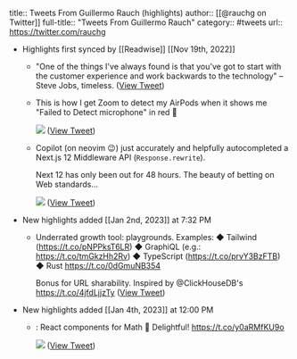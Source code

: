 title:: Tweets From Guillermo Rauch (highlights)
author:: [[@rauchg on Twitter]]
full-title:: "Tweets From Guillermo Rauch"
category:: #tweets
url:: https://twitter.com/rauchg

- Highlights first synced by [[Readwise]] [[Nov 19th, 2022]]
	- "One of the things I've always found is that you've got to start with the customer experience and work backwards to the technology" – Steve Jobs, timeless. ([View Tweet](https://twitter.com/rauchg/status/1403515441687842819))
	- This is how I get Zoom to detect my AirPods when it shows me "Failed to Detect microphone" in red 😬 
	  
	  ![](https://pbs.twimg.com/media/E8XiG97VoAA-3H3.jpg) ([View Tweet](https://twitter.com/rauchg/status/1424794020622991364))
	- Copilot (on neovim 😉) just accurately and helpfully autocompleted a Next.js 12 Middleware API (`Response.rewrite`).
	  
	  Next 12 has only been out for 48 hours. The beauty of betting on Web standards… 
	  
	  ![](https://pbs.twimg.com/media/FCznsqHUUAAmVlB.jpg) ([View Tweet](https://twitter.com/rauchg/status/1453791686597873665))
- New highlights added [[Jan 2nd, 2023]] at 7:32 PM
	- Underrated growth tool: playgrounds.
	  Examples:
	  ◆ Tailwind (https://t.co/pNPPksT6LR)
	  ◆ GraphiQL (e.g.: https://t.co/tmGkzHh2Rv)
	  ◆ TypeScript (https://t.co/prvY3BzFTB)
	  ◆ Rust https://t.co/0dGmuNB354
	  
	  Bonus for URL sharability. Inspired by @ClickHouseDB's https://t.co/4jfdLjjzTy ([View Tweet](https://twitter.com/rauchg/status/1609633615511711747))
- New highlights added [[Jan 4th, 2023]] at 12:00 PM
	- <Mafs />: React components for Math 🧮 Delightful!
	  https://t.co/y0aRMfKU9o 
	  
	  ![](https://pbs.twimg.com/media/FlfRybiaMAAe_E3.jpg) ([View Tweet](https://twitter.com/rauchg/status/1609986738751164416))